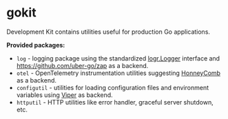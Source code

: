 # gokit

Development Kit contains utilities useful for production Go applications.

**Provided packages:**

- `log` - logging package using the standardized [logr.Logger](https://github.com/go-logr/logr) interface and https://github.com/uber-go/zap as a backend.
- `otel` - OpenTelemetry instrumentation utilities suggesting [HonneyComb](https://www.honeycomb.io/) as a backend.
- `configutil` - utilities for loading configuration files and environment variables using [Viper](https://github.com/spf13/viper) as backend.
- `httputil` - HTTP utilities like error handler, graceful server shutdown, etc.
